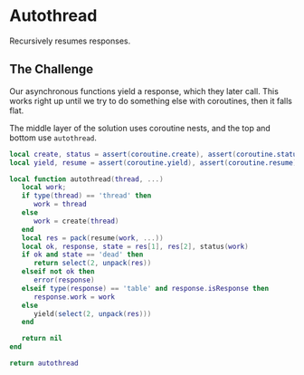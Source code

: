 # Autothread


  Recursively resumes responses\.


## The Challenge

  Our asynchronous functions yield a response, which they later call\.  This
works right up until we try to do something else with coroutines, then it
falls flat\.

The middle layer of the solution uses coroutine nests, and the top and bottom
use `autothread`\.

```lua
local create, status = assert(coroutine.create), assert(coroutine.status)
local yield, resume = assert(coroutine.yield), assert(coroutine.resume)

local function autothread(thread, ...)
   local work;
   if type(thread) == 'thread' then
      work = thread
   else
      work = create(thread)
   end
   local res = pack(resume(work, ...))
   local ok, response, state = res[1], res[2], status(work)
   if ok and state == 'dead' then
      return select(2, unpack(res))
   elseif not ok then
      error(response)
   elseif type(response) == 'table' and response.isResponse then
      response.work = work
   else
      yield(select(2, unpack(res)))
   end

   return nil
end
```

```lua
return autothread
```
